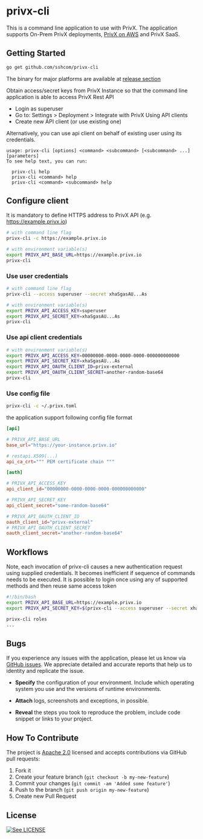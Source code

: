 # privx-cli

This is a command line application to use with PrivX. The application supports On-Prem PrivX deployments, [PrivX on AWS](https://github.com/SSHcom/privx-on-aws) and PrivX SaaS.

## Getting Started

```bash
go get github.com/sshcom/privx-cli
```

The binary for major platforms are available at [release section](https://github.com/SSHcom/privx-cli/releases)


Obtain access/secret keys from PrivX Instance so that the command line application is able to access PrivX Rest API
* Login as superuser
* Go to: Settings > Deployment > Integrate with PrivX Using API clients
* Create new API client (or use existing one)

Alternatively, you can use api client on behalf of existing user using its credentials.

```
usage: privx-cli [options] <command> <subcommand> [<subcommand> ...] [parameters]
To see help text, you can run:

  privx-cli help
  privx-cli <command> help
  privx-cli <command> <subcommand> help
```

## Configure client

It is mandatory to define HTTPS address to PrivX API (e.g. https://example.privx.io)

```bash
# with command line flag
privx-cli -c https://example.privx.io

# with environment variable(s)
export PRIVX_API_BASE_URL=https://example.privx.io
privx-cli
```

### Use user credentials

```bash
# with command line flag
privx-cli --access superuser --secret xhaSgasAU...As

# with environment variable(s)
export PRIVX_API_ACCESS_KEY=superuser
export PRIVX_API_SECRET_KEY=xhaSgasAU...As
privx-cli
```

### Use api client credentials

```bash
# with environment variable(s)
export PRIVX_API_ACCESS_KEY=00000000-0000-0000-0000-000000000000
export PRIVX_API_SECRET_KEY=xhaSgasAU...As
export PRIVX_API_OAUTH_CLIENT_ID=privx-external
export PRIVX_API_OAUTH_CLIENT_SECRET=another-random-base64
privx-cli
```

### Use config file

```bash
privx-cli -c ~/.privx.toml
```

the application support following config file format

```conf
[api]

# PRIVX_API_BASE_URL
base_url="https://your-instance.privx.io"

# restapi.X509(...)
api_ca_crt=""" PEM certificate chain """

[auth]

# PRIVX_API_ACCESS_KEY
api_client_id="00000000-0000-0000-0000-000000000000"

# PRIVX_API_SECRET_KEY
api_client_secret="some-random-base64"

# PRIVX_API_OAUTH_CLIENT_ID
oauth_client_id="privx-external"
# PRIVX_API_OAUTH_CLIENT_SECRET
oauth_client_secret="another-random-base64"
```

## Workflows

Note, each invocation of privx-cli causes a new authentication request using supplied credentials. It becomes inefficient if sequence of commands needs to be executed. It is possible to login once using any of supported methods and then reuse same access token

```bash
#!/bin/bash
export PRIVX_API_BASE_URL=https://example.privx.io
export PRIVX_API_SECRET_KEY=$(privx-cli --access superuser --secret xhaSgasAU...As)

privx-cli roles
...
```


## Bugs

If you experience any issues with the application, please let us know via [GitHub issues](https://github.com/SSHcom/privx-cli/issues). We appreciate detailed and accurate reports that help us to identity and replicate the issue.

* **Specify** the configuration of your environment. Include which operating system you use and the versions of runtime environments.

* **Attach** logs, screenshots and exceptions, in possible.

* **Reveal** the steps you took to reproduce the problem, include code snippet or links to your project.


## How To Contribute

The project is [Apache 2.0](LICENSE) licensed and accepts contributions via GitHub pull requests:

1. Fork it
2. Create your feature branch (`git checkout -b my-new-feature`)
3. Commit your changes (`git commit -am 'Added some feature'`)
4. Push to the branch (`git push origin my-new-feature`)
5. Create new Pull Request


## License

[![See LICENSE](https://img.shields.io/github/license/SSHcom/privx-cli.svg?style=for-the-badge)](LICENSE)
